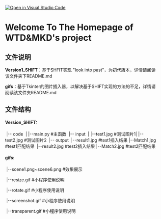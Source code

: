 [![Open in Visual Studio Code](https://classroom.github.com/assets/open-in-vscode-f059dc9a6f8d3a56e377f745f24479a46679e63a5d9fe6f495e02850cd0d8118.svg)](https://classroom.github.com/online_ide?assignment_repo_id=6409816&assignment_repo_type=AssignmentRepo)

# Welcome To The Homepage of WTD&MKD's project



## 文件说明

**Version1_SHIFT**：基于SHFIT实现 "look into past"，为初代版本，详情请阅读该文件夹下README.md		

**gifs**：基于Tkinter的图片插入器，以解决基于SHIFT实现的方法的不足，详情请阅读该文件夹README.md



## 文件结构

#### 	**Version_SHIFT:**

​		|-- code
​		|    |--main.py    #主函数
​		|-- input
​		|    |--test1.jpg  #测试图片1
​		|    |--test2.jpg  #测试图片2
​		|-- output
​    		|--result1.jpg #test1插入结果
​    		|--Match1.jpg  #test1匹配结果
​    		|--result2.jpg #test2插入结果
   		|--Match2.jpg  #test2匹配结果



#### 	**gifs:**

​		|--scene1.png~scene6.png		#效果展示

​		|--resize.gif								   #小程序使用说明

​		|--rotate.gif								   #小程序使用说明

​		|--screenshot.gif						  #小程序使用说明

​		|--transparent.gif						#小程序使用说明


